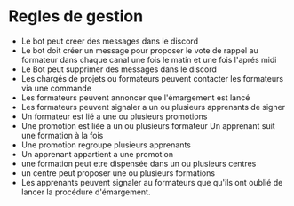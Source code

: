 # Regles de gestion

- Le bot peut creer des messages dans le discord
- Le bot doit créer un message pour proposer le vote de rappel au formateur dans chaque canal une fois le matin et une fois l'aprés midi
- Le Bot peut supprimer des messages dans le discord
- Les chargés de projets ou formateurs peuvent contacter les formateurs via une commande
- Les formateurs peuvent annoncer que l'émargement est lancé
- Les formateurs peuvent signaler a un ou plusieurs apprenants de signer
- Un formateur est lié a une ou plusieurs promotions
- Une promotion est liée a un ou plusieurs formateur
Un apprenant suit une formation à la fois
- Une promotion regroupe plusieurs apprenants
- Un apprenant appartient a une promotion
- une formation peut etre dispensée dans un ou plusieurs centres
- un centre peut proposer une ou plusieurs formations
- Les apprenants peuvent signaler au formateurs que qu'ils ont oublié de lancer la procédure d'émargement.
